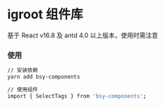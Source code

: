 # igroot 组件库

基于 React v16.8 及 antd 4.0 以上版本，使用时需注意

### 使用

```bash
// 安装依赖
yarn add bsy-components

// 使用组件
import { SelectTags } from 'bsy-components';
```
